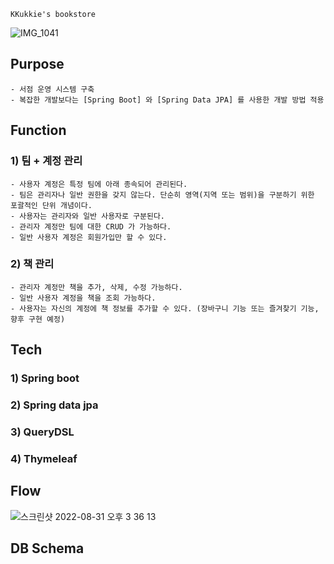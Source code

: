 ~~~
KKukkie's bookstore
~~~
![IMG_1041](https://user-images.githubusercontent.com/37236920/187603755-ac393017-c9f8-4d96-9a12-174f09e62c02.JPG)
  
## Purpose
~~~
- 서점 운영 시스템 구축
- 복잡한 개발보다는 [Spring Boot] 와 [Spring Data JPA] 를 사용한 개발 방법 적용
~~~
  
## Function
### 1) 팀 + 계정 관리
~~~
- 사용자 계정은 특정 팀에 아래 종속되어 관리된다.
- 팀은 관리자나 일반 권한을 갖지 않는다. 단순히 영역(지역 또는 범위)을 구분하기 위한 포괄적인 단위 개념이다.
- 사용자는 관리자와 일반 사용자로 구분된다.
- 관리자 계정만 팀에 대한 CRUD 가 가능하다.
- 일반 사용자 계정은 회원가입만 할 수 있다.
~~~
### 2) 책 관리
~~~
- 관리자 계정만 책을 추가, 삭제, 수정 가능하다.
- 일반 사용자 계정을 책을 조회 가능하다.
- 사용자는 자신의 계정에 책 정보를 추가할 수 있다. (장바구니 기능 또는 즐겨찾기 기능, 향후 구현 예정)
~~~
  
## Tech
### 1) Spring boot
### 2) Spring data jpa
### 3) QueryDSL
### 4) Thymeleaf
  
## Flow
![스크린샷 2022-08-31 오후 3 36 13](https://user-images.githubusercontent.com/37236920/187610083-17c11c65-c8cd-4a8e-8087-e789c0cbc3f0.png)
  
## DB Schema


  

